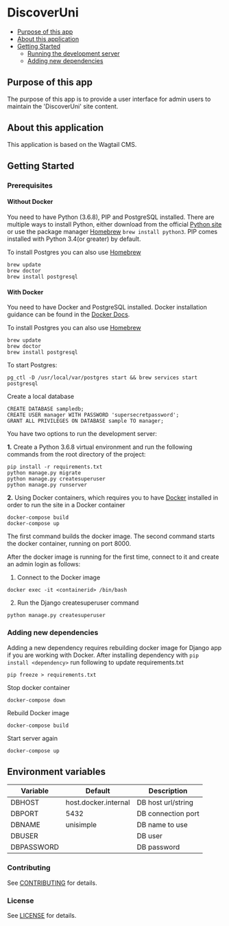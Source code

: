 # DiscoverUni

<!-- vim-markdown-toc GitLab -->

* [Purpose of this app](#purpose-of-this-app)
* [About this application](#about-this-application)
* [Getting Started](#getting-started)
  * [Running the development server](#running-the-development-server)
  * [Adding new dependencies](#adding-new-dependencies)

<!-- vim-markdown-toc -->


## Purpose of this app


The purpose of this app is to provide a user interface for admin users to maintain the 'DiscoverUni' site content.


## About this application


This application is based on the Wagtail CMS.

## Getting Started

### Prerequisites

#### Without Docker

You need to have Python (3.6.8), PIP and PostgreSQL installed. There are multiple ways to install Python, either download from the official [Python site](https://www.python.org/downloads/) or use the package manager [Homebrew](https://brew.sh/) ```brew install python3```. PIP comes installed with Python 3.4(or greater) by default.

To install Postgres you can also use [Homebrew](https://brew.sh/)

```
brew update
brew doctor
brew install postgresql
```


#### With Docker

You need to have Docker and PostgreSQL installed. Docker installation guidance can be found in the [Docker Docs](https://docs.docker.com/install/).

To install Postgres you can also use [Homebrew](https://brew.sh/)

```
brew update
brew doctor
brew install postgresql
```

To start Postgres:

```
pg_ctl -D /usr/local/var/postgres start && brew services start postgresql
```

Create a local database

```
CREATE DATABASE sampledb;
CREATE USER manager WITH PASSWORD 'supersecretpassword';
GRANT ALL PRIVILEGES ON DATABASE sample TO manager;
```

You have two options to run the development server:

**1.** Create a Python 3.6.8 virtual environment and run the following commands from the root directory of the project:

```
pip install -r requirements.txt
python manage.py migrate
python manage.py createsuperuser
python manage.py runserver
```


**2.** Using Docker containers, which requires you to have [Docker](https://docs.docker.com/v17.12/docker-for-mac/install/) installed in order to run the site in a Docker container

```
docker-compose build
docker-compose up
```

The first command builds the docker image.
The second command starts the docker container, running on port 8000.

After the docker image is running for the first time, connect to it and create an admin login as follows:

1. Connect to the Docker image
```
docker exec -it <containerid> /bin/bash
```

2. Run the Django createsuperuser command
```
python manage.py createsuperuser
```






### Adding new dependencies

Adding a new dependency requires rebuilding docker image for Django app if you are working with Docker. After installing dependency with `pip install <dependency>` run following to update requirements.txt

```
pip freeze > requirements.txt
```

Stop docker container

```
docker-compose down
```

Rebuild Docker image

```
docker-compose build
```

Start server again

```
docker-compose up
```

## Environment variables

| Variable        | Default              | Description                       |
| --------------- | -------------------- | --------------------------------- |
| DBHOST          | host.docker.internal | DB host url/string                |
| DBPORT          | 5432                 | DB connection port                |
| DBNAME          | unisimple            | DB name to use                    |
| DBUSER          | <username>           | DB user                           |
| DBPASSWORD      | <password>           | DB password                       |


### Contributing

See [CONTRIBUTING](CONTRIBUTING.md) for details.

### License

See [LICENSE](LICENSE.md) for details.
